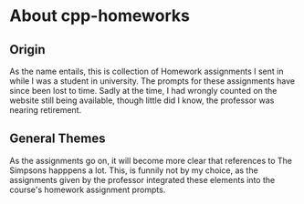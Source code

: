 # About cpp-homeworks

## Origin

As the name entails, this is collection of Homework assignments I sent in while I was a student in university.
The prompts for these assignments have since been lost to time.
Sadly at the time, I had wrongly counted on the website still being available, though little did I know, the professor was nearing retirement.

## General Themes

As the assignments go on, it will become more clear that references to The Simpsons happpens a lot.
This, is funnily not by my choice, as the assignments given by the professor integrated these elements into the course's homework assignment prompts. 